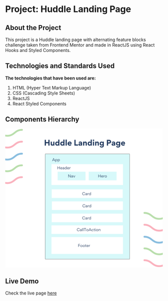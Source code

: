 <!-- omit in toc -->
# Project: Huddle Landing Page
## About the Project
This project is a Huddle landing page with alternating feature blocks challenge taken from Frontend Mentor and made in ReactJS using React Hooks and Styled Components.

## Technologies and Standards Used
**The technologies that have been used are:**
1. HTML (Hyper Text Markup Language)
2. CSS (Cascading Style Sheets)
3. ReactJS
4. React Styled Components

## Components Hierarchy
![react-components-hierarchy](src/images/huddle-landing-page.png)

## Live Demo
Check the live page [here](https://5hraddha.github.io/huddle-landing-page/)
